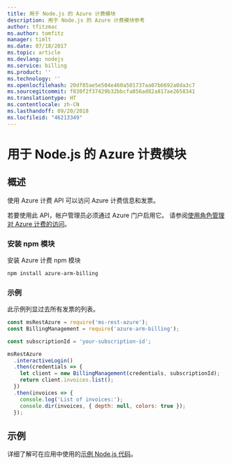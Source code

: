 ```yaml
---
title: 用于 Node.js 的 Azure 计费模块
description: 用于 Node.js 的 Azure 计费模块参考
author: tfitzmac
ms.author: tomfitz
manager: timlt
ms.date: 07/18/2017
ms.topic: article
ms.devlang: nodejs
ms.service: billing
ms.product: ''
ms.technology: ''
ms.openlocfilehash: 20df85ae5e504e460a501737aa07b6692a0da3c7
ms.sourcegitcommit: f830f2f37429b32bbcfa856ad82a817ae2658341
ms.translationtype: HT
ms.contentlocale: zh-CN
ms.lasthandoff: 09/20/2018
ms.locfileid: "46213349"
---
```

# <a name="azure-billing-modules-for-nodejs"></a>用于 Node.js 的 Azure 计费模块

## <a name="overview"></a>概述
使用 Azure 计费 API 可以访问 Azure 计费信息和发票。

若要使用此 API，帐户管理员必须通过 Azure 门户启用它。 请参阅[使用角色管理对 Azure 计费的访问](https://docs.microsoft.com/azure/billing/billing-manage-access)。

### <a name="install-the-npm-module"></a>安装 npm 模块 

安装 Azure 计费 npm 模块 

```bash
npm install azure-arm-billing
```
### <a name="example"></a>示例 
 
此示例列显过去所有发票的列表。
 
```javascript 
const msRestAzure = require('ms-rest-azure');
const BillingManagement = require('azure-arm-billing');

const subscriptionId = 'your-subscription-id';

msRestAzure
  .interactiveLogin()
  .then(credentials => {
    let client = new BillingManagement(credentials, subscriptionId);
    return client.invoices.list();
  })
  .then(invoices => {
    console.log('List of invoices:');
    console.dir(invoices, { depth: null, colors: true });
  });
``` 


## <a name="samples"></a>示例

详细了解可在应用中使用的[示例 Node.js 代码](https://azure.microsoft.com/resources/samples/?platform=nodejs)。
